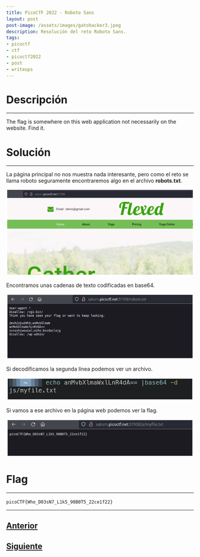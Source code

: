 ```yaml
---
title: PicoCTF 2022 - Roboto Sans
layout: post
post-image: /assets/images/gatohacker3.jpeg 
description: Resolución del reto Roboto Sans. 
tags:
- picoctf
- ctf
- picoctf2022
- post
- writeups
---
```

# Descripción
---

The flag is somewhere on this web application not necessarily on the website. Find it.


# Solución
---

La página principal no nos muestra nada interesante, pero como el reto se llama roboto seguramente encontraremos algo en el archivo **robots.txt**.

![](/images/images-picoctf-2022/roboto-sans-1.png)

Encontramos unas cadenas de texto codificadas en base64.

![](/images/images-picoctf-2022/roboto-sans-2.png)

Si decodificamos la segunda línea podemos ver un archivo.

![](/images/images-picoctf-2022/roboto-sans-3.png)

Si vamos a ese archivo en la página web podemos ver la flag.

![](/images/images-picoctf-2022/roboto-sans-4.png)


# Flag
---

`picoCTF{Who_D03sN7_L1k5_90B0T5_22ce1f22}`

---

## [Anterior](/power-cookie)
## [Siguiente](/secrets)